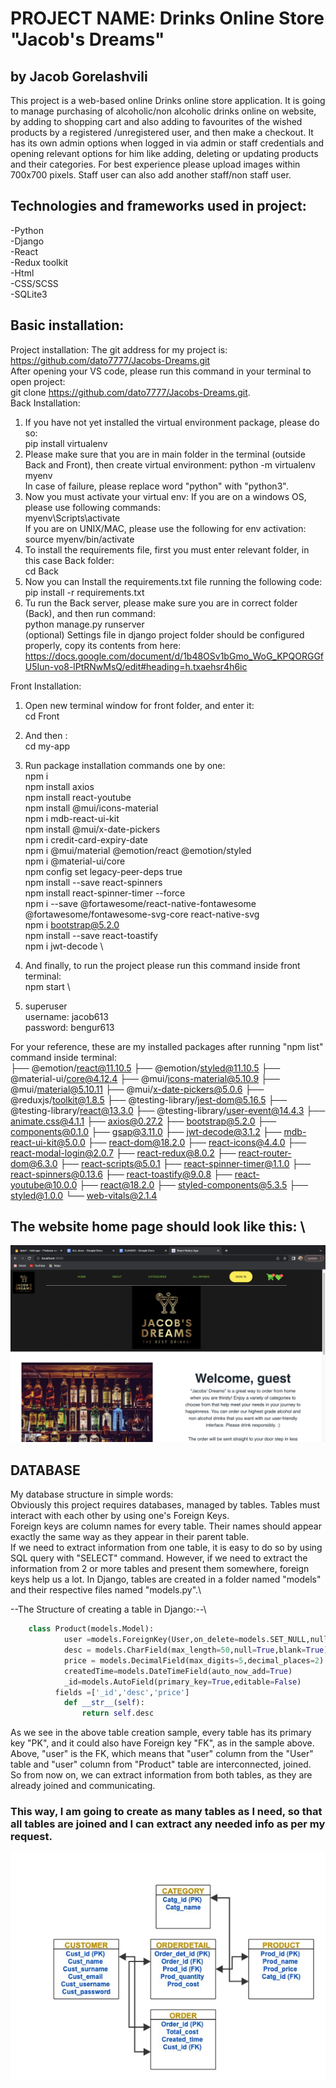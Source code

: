 

# PROJECT NAME: Drinks Online Store "Jacob's Dreams"
## by Jacob Gorelashvili
This project is a web-based online Drinks online store application. It is going to manage purchasing of alcoholic/non alcoholic drinks online on website, by adding to shopping cart and also adding to favourites of the wished products by a registered /unregistered user, and then make a checkout.
It has its own admin options when logged in via admin or staff credentials and opening relevant options for him like adding, deleting or updating products and their categories. For best experience please upload images within 700x700 pixels. Staff user can also add another staff/non staff user.

## Technologies and frameworks used in project:
-Python\
-Django\
-React\
-Redux toolkit\
-Html\
-CSS/SCSS\
-SQLite3

## Basic installation:
Project installation:
The git address for my project is:\
https://github.com/dato7777/Jacobs-Dreams.git   \
After opening your VS code, please run this command in your terminal to open project:\
  git clone https://github.com/dato7777/Jacobs-Dreams.git.  \
Back Installation:
1) If you have not yet installed the virtual environment package, please do so:\
    pip install virtualenv
2) Please make sure that you are in main folder in the terminal (outside Back and Front), then create
virtual environment:
    python -m virtualenv myenv   
    In case of failure, please replace word "python" with "python3".
3) Now you must activate your virtual env:
  If you are on a windows OS, please use following commands:\
    myenv\Scripts\activate \
  If you are on UNIX/MAC, please use the following for env activation:\
    source myenv/bin/activate
4) To install the requirements file, first you must enter relevant folder, in this case Back folder:\
    cd Back
5) Now you can Install the requirements.txt file running the following code:\
    pip install -r requirements.txt 
6) Tu run the Back server, please make sure you are in correct folder (Back), and then run command:\
    python manage.py runserver \
(optional) Settings file in django project folder should be configured properly, copy its contents from here:\
 https://docs.google.com/document/d/1b48OSv1bGmo_WoG_KPQORGGfU5Iun-vo8-lPtRNwMsQ/edit#heading=h.txaehsr4h6ic

Front Installation:
1) Open new terminal window for front folder, and enter it:\
  cd Front
2) And then :\
  cd my-app
3) Run package installation commands one by one:\
  npm i \
  npm install axios \
  npm install react-youtube  \
  npm install @mui/icons-material  \
  npm i mdb-react-ui-kit  \
  npm install @mui/x-date-pickers \
  npm i credit-card-expiry-date  \
  npm i @mui/material @emotion/react @emotion/styled \
  npm i @material-ui/core   \
  npm config set legacy-peer-deps true \
  npm install --save react-spinners    \
  npm install react-spinner-timer --force    \
  npm i --save @fortawesome/react-native-fontawesome @fortawesome/fontawesome-svg-core react-native-svg \
  npm i bootstrap@5.2.0  \
  npm install --save react-toastify  \
  npm i jwt-decode \

4) And finally, to run the project please run this command inside front terminal:\
  npm start  \
 
5) superuser \
username: jacob613 \
password: bengur613     

For your reference, these are my installed packages after running "npm list" command inside terminal:\
├── @emotion/react@11.10.5
├── @emotion/styled@11.10.5
├── @material-ui/core@4.12.4
├── @mui/icons-material@5.10.9
├── @mui/material@5.10.11
├── @mui/x-date-pickers@5.0.6
├── @reduxjs/toolkit@1.8.5
├── @testing-library/jest-dom@5.16.5
├── @testing-library/react@13.3.0
├── @testing-library/user-event@14.4.3
├── animate.css@4.1.1
├── axios@0.27.2
├── bootstrap@5.2.0
├── components@0.1.0
├── gsap@3.11.0
├── jwt-decode@3.1.2
├── mdb-react-ui-kit@5.0.0
├── react-dom@18.2.0
├── react-icons@4.4.0
├── react-modal-login@2.0.7
├── react-redux@8.0.2
├── react-router-dom@6.3.0
├── react-scripts@5.0.1
├── react-spinner-timer@1.1.0
├── react-spinners@0.13.6
├── react-toastify@9.0.8
├── react-youtube@10.0.0
├── react@18.2.0
├── styled-components@5.3.5
├── styled@1.0.0
└── web-vitals@2.1.4

## The website home page should look like this: \
<img src="./homepage.png">

## DATABASE
My database structure in simple words:\
Obviously this project requires databases, managed by tables. Tables must interact with each other by using one's Foreign Keys.\
Foreign keys are column names for every table. Their names should appear exactly the same way as they appear in their parent table.\
If we need to extract information from one table, it is easy to do so by using SQL query with "SELECT" command.
However, if we need to extract the information from 2 or more tables and present them somewhere, foreign keys help us a lot. 
In Django, tables are created in a folder named "models" and their respective files named "models.py".\

--The Structure of creating a table in Django:--\
``` python
    class Product(models.Model):
            user =models.ForeignKey(User,on_delete=models.SET_NULL,null=True)
            desc = models.CharField(max_length=50,null=True,blank=True)
            price = models.DecimalField(max_digits=5,decimal_places=2)
            createdTime=models.DateTimeField(auto_now_add=True)
            _id=models.AutoField(primary_key=True,editable=False)
          fields =['_id','desc','price']
            def __str__(self):
     	        return self.desc 
```
As we see in the above table creation sample, every table has its primary key "PK", and it could also have Foreign key "FK", as in the sample above. \
Above, "user" is the FK, which means that "user" column from the "User" table and "user" column from "Product" table are interconnected, joined.\
So from now on, we can extract information from both tables, as they are already joined and communicating.
### This way, I am going to create as many tables as I need, so that all tables are joined and I can extract any needed info as per my request.

<img src="./myDia.jpeg">
